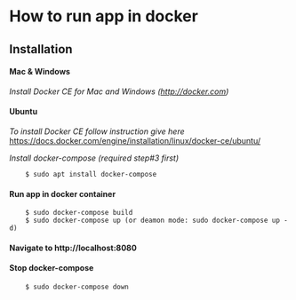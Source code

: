 # How to run app in docker

## Installation 
#### Mac & Windows
  _Install Docker CE for Mac and Windows (http://docker.com)_

#### Ubuntu
  _To install Docker CE follow instruction give here_
      https://docs.docker.com/engine/installation/linux/docker-ce/ubuntu/

  _Install docker-compose (required step#3 first)_
```
    $ sudo apt install docker-compose
```
#### Run app in docker container
```
    $ sudo docker-compose build
    $ sudo docker-compose up (or deamon mode: sudo docker-compose up -d)
```
#### Navigate to http://localhost:8080
#### Stop docker-compose
```
    $ sudo docker-compose down
```
